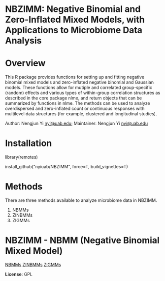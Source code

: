 # NBZIMM: Negative Binomial and Zero-Inflated Mixed Models, with Applications to Microbiome Data Analysis

# Overview

This R package provides functions for setting up and fitting negative binomial mixed models and zero-inflated negative binomial and Gaussian models. These functions allow for mutiple and correlated group-specific (random) effects and various types of within-group correlation structures as described in the core package nlme, and return objects that can be summarized by functions in nlme. The methods can be used to analyze overdispersed and zero-inflated count or continuous responses with multilevel data structures (for example, clustered and longitudinal studies). 

Author: Nengjun Yi nyi@uab.edu; Maintainer: Nengjun Yi nyi@uab.edu

# Installation

 library(remotes)

 install_github("nyiuab/NBZIMM", force=T, build_vignettes=T)

# Methods

There are three methods available to analyze microbiome data in NBZIMM. 
1. NBMMs
2. ZINBMMs
3. ZIGMMs


# NBZIMM - NBMM (Negative Binomial Mixed Model)

[NBMMs](https://github.com/user/repo/blob/branch/other_file.md)
[ZINBMMs](https://github.com/user/repo/blob/branch/other_file.md)
[ZIGMMs](https://github.com/user/repo/blob/branch/other_file.md)

**License**: GPL
